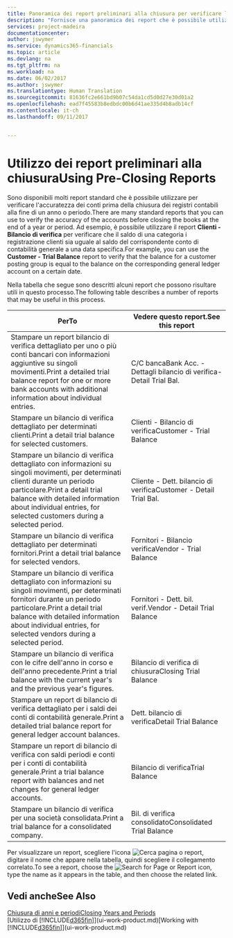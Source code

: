 ```yaml
---
title: Panoramica dei report preliminari alla chiusura per verificare l'accuratezza dei conti | Documenti Microsoft
description: "Fornisce una panoramica dei report che è possibile utilizzare per verificare l'accuratezza dei conti prima della chiusura dei registri contabili alla fine di un anno o periodo."
services: project-madeira
documentationcenter: 
author: jswymer
ms.service: dynamics365-financials
ms.topic: article
ms.devlang: na
ms.tgt_pltfrm: na
ms.workload: na
ms.date: 06/02/2017
ms.author: jswymer
ms.translationtype: Human Translation
ms.sourcegitcommit: 81636fc2e661bd9b07c54da1cd5d0d27e30d01a2
ms.openlocfilehash: ead7f45583b8edbdc00b6d41ae335d4b8adb14cf
ms.contentlocale: it-ch
ms.lasthandoff: 09/11/2017


---
```

# <a name="using-pre-closing-reports"></a><span data-ttu-id="705e0-103">Utilizzo dei report preliminari alla chiusura</span><span class="sxs-lookup"><span data-stu-id="705e0-103">Using Pre-Closing Reports</span></span>
<span data-ttu-id="705e0-104">Sono disponibili molti report standard che è possibile utilizzare per verificare l'accuratezza dei conti prima della chiusura dei registri contabili alla fine di un anno o periodo.</span><span class="sxs-lookup"><span data-stu-id="705e0-104">There are many standard reports that you can use to verify the accuracy of the accounts before closing the books at the end of a year or period.</span></span> <span data-ttu-id="705e0-105">Ad esempio, è possibile utilizzare il report **Clienti - Bilancio di verifica** per verificare che il saldo di una categoria i registrazione clienti sia uguale al saldo del corrispondente conto di contabilità generale a una data specifica.</span><span class="sxs-lookup"><span data-stu-id="705e0-105">For example, you can use the **Customer - Trial Balance** report to verify that the balance for a customer posting group is equal to the balance on the corresponding general ledger account on a certain date.</span></span>

<span data-ttu-id="705e0-106">Nella tabella che segue sono descritti alcuni report che possono risultare utili in questo processo.</span><span class="sxs-lookup"><span data-stu-id="705e0-106">The following table describes a number of reports that may be useful in this process.</span></span>

| <span data-ttu-id="705e0-107">Per</span><span class="sxs-lookup"><span data-stu-id="705e0-107">To</span></span> | <span data-ttu-id="705e0-108">Vedere questo report.</span><span class="sxs-lookup"><span data-stu-id="705e0-108">See this report</span></span> |
| --- | --- |
| <span data-ttu-id="705e0-109">Stampare un report bilancio di verifica dettagliato per uno o più conti bancari con informazioni aggiuntive su singoli movimenti.</span><span class="sxs-lookup"><span data-stu-id="705e0-109">Print a detailed trial balance report for one or more bank accounts with additional information about individual entries.</span></span> |<span data-ttu-id="705e0-110">C/C banca</span><span class="sxs-lookup"><span data-stu-id="705e0-110">Bank Acc.</span></span> <span data-ttu-id="705e0-111">- Dettagli bilancio di verifica</span><span class="sxs-lookup"><span data-stu-id="705e0-111">- Detail Trial Bal.</span></span> |
| <span data-ttu-id="705e0-112">Stampare un bilancio di verifica dettagliato per determinati clienti.</span><span class="sxs-lookup"><span data-stu-id="705e0-112">Print a detail trial balance for selected customers.</span></span> |<span data-ttu-id="705e0-113">Clienti - Bilancio di verifica</span><span class="sxs-lookup"><span data-stu-id="705e0-113">Customer - Trial Balance</span></span> |
| <span data-ttu-id="705e0-114">Stampare un bilancio di verifica dettagliato con informazioni su singoli movimenti, per determinati clienti durante un periodo particolare.</span><span class="sxs-lookup"><span data-stu-id="705e0-114">Print a detail trial balance with detailed information about individual entries, for selected customers during a selected period.</span></span> |<span data-ttu-id="705e0-115">Cliente - Dett. bilancio di verifica</span><span class="sxs-lookup"><span data-stu-id="705e0-115">Customer - Detail Trial Bal.</span></span> |
| <span data-ttu-id="705e0-116">Stampare un bilancio di verifica dettagliato per determinati fornitori.</span><span class="sxs-lookup"><span data-stu-id="705e0-116">Print a detail trial balance for selected vendors.</span></span> |<span data-ttu-id="705e0-117">Fornitori - Bilancio verifica</span><span class="sxs-lookup"><span data-stu-id="705e0-117">Vendor - Trial Balance</span></span> |
| <span data-ttu-id="705e0-118">Stampare un bilancio di verifica dettagliato con informazioni su singoli movimenti, per determinati fornitori durante un periodo particolare.</span><span class="sxs-lookup"><span data-stu-id="705e0-118">Print a detail trial balance with detailed information about individual entries, for selected vendors during a selected period.</span></span> |<span data-ttu-id="705e0-119">Fornitori - Dett. bil. verif.</span><span class="sxs-lookup"><span data-stu-id="705e0-119">Vendor - Detail Trial Balance</span></span> |
| <span data-ttu-id="705e0-120">Stampare un bilancio di verifica con le cifre dell'anno in corso e dell'anno precedente.</span><span class="sxs-lookup"><span data-stu-id="705e0-120">Print a trial balance with the current year's and the previous year's figures.</span></span> |<span data-ttu-id="705e0-121">Bilancio di verifica di chiusura</span><span class="sxs-lookup"><span data-stu-id="705e0-121">Closing Trial Balance</span></span> |
| <span data-ttu-id="705e0-122">Stampare un report di bilancio di verifica dettagliato per i saldi dei conti di contabilità generale.</span><span class="sxs-lookup"><span data-stu-id="705e0-122">Print a detailed trial balance report for general ledger account balances.</span></span> |<span data-ttu-id="705e0-123">Dett. bilancio di verifica</span><span class="sxs-lookup"><span data-stu-id="705e0-123">Detail Trial Balance</span></span> |
| <span data-ttu-id="705e0-124">Stampare un report di bilancio di verifica con saldi periodi e conti per i conti di contabilità generale.</span><span class="sxs-lookup"><span data-stu-id="705e0-124">Print a trial balance report with balances and net changes for general ledger accounts.</span></span> |<span data-ttu-id="705e0-125">Bilancio di verifica</span><span class="sxs-lookup"><span data-stu-id="705e0-125">Trial Balance</span></span> |
| <span data-ttu-id="705e0-126">Stampare un bilancio di verifica per una società consolidata.</span><span class="sxs-lookup"><span data-stu-id="705e0-126">Print a trial balance for a consolidated company.</span></span> |<span data-ttu-id="705e0-127">Bil. di verifica consolidato</span><span class="sxs-lookup"><span data-stu-id="705e0-127">Consolidated Trial Balance</span></span> |

<span data-ttu-id="705e0-128">Per visualizzare un report, scegliere l'icona ![Cerca pagina o report](media/ui-search/search_small.png "icona Cerca pagina o report"), digitare il nome che appare nella tabella, quindi scegliere il collegamento correlato.</span><span class="sxs-lookup"><span data-stu-id="705e0-128">To see a report, choose the ![Search for Page or Report](media/ui-search/search_small.png "Search for Page or Report icon") icon, type the name as it appears in the table, and then choose the related link.</span></span>

## <a name="see-also"></a><span data-ttu-id="705e0-129">Vedi anche</span><span class="sxs-lookup"><span data-stu-id="705e0-129">See Also</span></span>
[<span data-ttu-id="705e0-130">Chiusura di anni e periodi</span><span class="sxs-lookup"><span data-stu-id="705e0-130">Closing Years and Periods</span></span>](year-close-years-periods.md)  
<span data-ttu-id="705e0-131">[Utilizzo di [!INCLUDE[d365fin](includes/d365fin_md.md)]](ui-work-product.md)</span><span class="sxs-lookup"><span data-stu-id="705e0-131">[Working with [!INCLUDE[d365fin](includes/d365fin_md.md)]](ui-work-product.md)</span></span>


